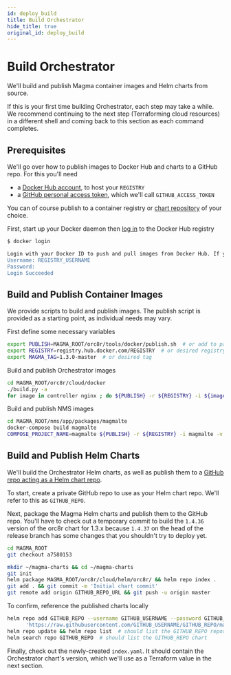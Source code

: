 ```yaml
---
id: deploy_build
title: Build Orchestrator
hide_title: true
original_id: deploy_build
---
```


# Build Orchestrator

We'll build and publish Magma container images and Helm charts from source.

If this is your first time building Orchestrator, each step may take a while.
We recommend continuing to the next step (Terraforming cloud resources) in a
different shell and coming back to this section as each command completes.

## Prerequisites

We'll go over how to publish images to Docker Hub and charts to a GitHub repo.
For this you'll need

- a [Docker Hub account](https://docs.docker.com/docker-hub/), to host your
`REGISTRY`
- a [GitHub personal access token](https://docs.github.com/github/authenticating-to-github/creating-a-personal-access-token),
which we'll call `GITHUB_ACCESS_TOKEN`

You can of course publish to a container registry or
[chart repository](https://helm.sh/docs/topics/chart_repository/) of your
choice.

First, start up your Docker daemon then
[log in](https://docs.docker.com/engine/reference/commandline/login/) to the
Docker Hub registry

```bash
$ docker login

Login with your Docker ID to push and pull images from Docker Hub. If you don't have a Docker ID, head over to https://hub.docker.com to create one.
Username: REGISTRY_USERNAME
Password: 
Login Succeeded
```

## Build and Publish Container Images

We provide scripts to build and publish images. The publish script is provided
as a starting point, as individual needs may vary.

First define some necessary variables

```bash
export PUBLISH=MAGMA_ROOT/orc8r/tools/docker/publish.sh  # or add to path
export REGISTRY=registry.hub.docker.com/REGISTRY  # or desired registry
export MAGMA_TAG=1.3.0-master  # or desired tag
```

Build and publish Orchestrator images

```bash
cd MAGMA_ROOT/orc8r/cloud/docker
./build.py -a
for image in controller nginx ; do ${PUBLISH} -r ${REGISTRY} -i ${image} -v ${MAGMA_TAG} ; done
```

Build and publish NMS images

```bash
cd MAGMA_ROOT/nms/app/packages/magmalte
docker-compose build magmalte
COMPOSE_PROJECT_NAME=magmalte ${PUBLISH} -r ${REGISTRY} -i magmalte -v ${MAGMA_TAG}
```

## Build and Publish Helm Charts

We'll build the Orchestrator Helm charts, as well as publish them to a
[GitHub repo acting as a Helm chart repo](https://blog.softwaremill.com/hosting-helm-private-repository-from-github-ff3fa940d0b7).

To start, create a private GitHub repo to use as your Helm chart repo. We'll
refer to this as `GITHUB_REPO`.

Next, package the Magma Helm charts and publish them to the GitHub
repo. You'll have to check out a temporary commit to build the `1.4.36` version
of the orc8r chart for 1.3.x because `1.4.37` on the head of the release
branch has some changes that you shouldn't try to deploy yet.

```bash
cd MAGMA_ROOT
git checkout a7580153

mkdir ~/magma-charts && cd ~/magma-charts
git init
helm package MAGMA_ROOT/orc8r/cloud/helm/orc8r/ && helm repo index .
git add . && git commit -m 'Initial chart commit'
git remote add origin GITHUB_REPO_URL && git push -u origin master

```

To confirm, reference the published charts locally

```bash
helm repo add GITHUB_REPO --username GITHUB_USERNAME --password GITHUB_ACCESS_TOKEN \
      'https://raw.githubusercontent.com/GITHUB_USERNAME/GITHUB_REPO/master/'
helm repo update && helm repo list  # should list the GITHUB_REPO repository
helm search repo GITHUB_REPO  # should list the GITHUB_REPO chart
```

Finally, check out the newly-created `index.yaml`. It should contain the
Orchestrator chart's version, which we'll use as a Terraform value in the next
section.
